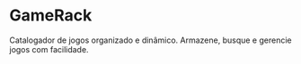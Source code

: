 # GameRack
Catalogador de jogos organizado e dinâmico. Armazene, busque e gerencie jogos com facilidade.
